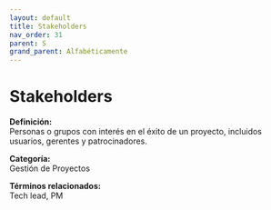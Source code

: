 ```yaml
---
layout: default
title: Stakeholders
nav_order: 31
parent: S
grand_parent: Alfabéticamente
---
```


# Stakeholders

**Definición:**  
Personas o grupos con interés en el éxito de un proyecto, incluidos usuarios, gerentes y patrocinadores.

**Categoría:**  
Gestión de Proyectos  

  


**Términos relacionados:**  
Tech lead, PM
